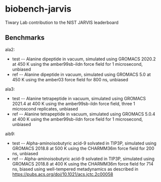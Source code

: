 # biobench-jarvis
Tiwary Lab contribution to the NIST JARVIS leaderboard

## Benchmarks

ala2: 

- test -- Alanine dipeptide in vacuum, simulated using GROMACS 2020.2 at 450 K using the amber99sb-ildn force field for 1 microsecond, unbiased
- ref -- Alanine dipeptide in vacuum, simulated using GROMACS 5.0 at 450 K using the amber03 force field for 800 ns, unbiased

ala3:

- test -- Alanine tetrapeptide in vacuum, simulated using GROMACS 2021.4 at 400 K using the amber99sb-ildn force field, three 1 microscond replicates, unbiased
- ref -- Alanine tetrapeptide in vacuum, simulated using GROMACS 5.0.4 at 400 K using the amber99sb-ildn force field for 1 microsecond, unbiased

aib9:

- test -- Alpha-aminoisobutyric acid-9 solvated in TIP3P, simulated using GROMACS 2018.8 at 500 K using the CHARMM36m force field for 200 ns, unbiased
- ref -- Alpha-aminoisobutyric acid-9 solvated in TIP3P, simulated using GROMACS 2018.8 at 400 K using the CHARMM36m force field for 714 ns, biased using well-tempered metadynamics as described in https://pubs.acs.org/doi/10.1021/acs.jctc.2c00058
